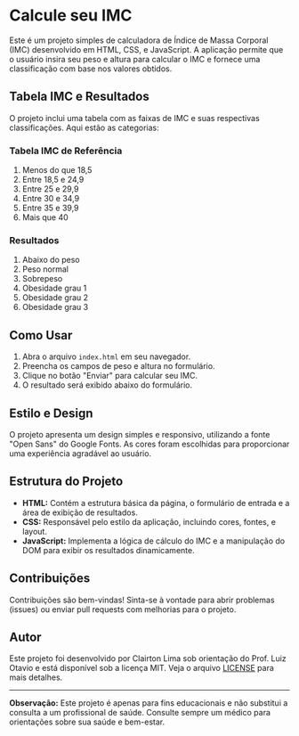 # Calcule seu IMC

Este é um projeto simples de calculadora de Índice de Massa Corporal (IMC) desenvolvido em HTML, CSS, e JavaScript. A aplicação permite que o usuário insira seu peso e altura para calcular o IMC e fornece uma classificação com base nos valores obtidos.

## Tabela IMC e Resultados

O projeto inclui uma tabela com as faixas de IMC e suas respectivas classificações. Aqui estão as categorias:

### Tabela IMC de Referência 
1. Menos do que 18,5
2. Entre 18,5 e 24,9
3. Entre 25 e 29,9
4. Entre 30 e 34,9
5. Entre 35 e 39,9
6. Mais que 40

### Resultados
1. Abaixo do peso
2. Peso normal
3. Sobrepeso
4. Obesidade grau 1
5. Obesidade grau 2
6. Obesidade grau 3

## Como Usar

1. Abra o arquivo `index.html` em seu navegador.
2. Preencha os campos de peso e altura no formulário.
3. Clique no botão "Enviar" para calcular seu IMC.
4. O resultado será exibido abaixo do formulário.

## Estilo e Design

O projeto apresenta um design simples e responsivo, utilizando a fonte "Open Sans" do Google Fonts. As cores foram escolhidas para proporcionar uma experiência agradável ao usuário.

## Estrutura do Projeto

- **HTML:** Contém a estrutura básica da página, o formulário de entrada e a área de exibição de resultados.
- **CSS:** Responsável pelo estilo da aplicação, incluindo cores, fontes, e layout.
- **JavaScript:** Implementa a lógica de cálculo do IMC e a manipulação do DOM para exibir os resultados dinamicamente.

## Contribuições

Contribuições são bem-vindas! Sinta-se à vontade para abrir problemas (issues) ou enviar pull requests com melhorias para o projeto.

## Autor

Este projeto foi desenvolvido por Clairton Lima sob orientação do Prof. Luiz Otavio e está disponível sob a licença MIT. Veja o arquivo [LICENSE](LICENSE) para mais detalhes.

---

**Observação:** Este projeto é apenas para fins educacionais e não substitui a consulta a um profissional de saúde. Consulte sempre um médico para orientações sobre sua saúde e bem-estar.

